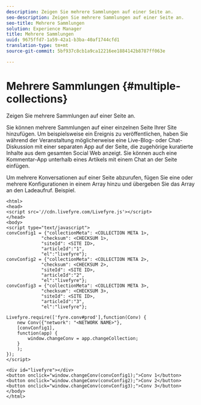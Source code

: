 ```yaml
---
description: Zeigen Sie mehrere Sammlungen auf einer Seite an.
seo-description: Zeigen Sie mehrere Sammlungen auf einer Seite an.
seo-title: Mehrere Sammlungen
solution: Experience Manager
title: Mehrere Sammlungen
uuid: 9675ffd7-1a59-42a1-b3ba-40af1744cfd1
translation-type: tm+mt
source-git-commit: 5bf937c8cb1a9ca12216ee1884142b8787ff063e

---
```



# Mehrere Sammlungen {#multiple-collections}

Zeigen Sie mehrere Sammlungen auf einer Seite an.

Sie können mehrere Sammlungen auf einer einzelnen Seite Ihrer Site hinzufügen. Um beispielsweise ein Ereignis zu veröffentlichen, haben Sie während der Veranstaltung möglicherweise eine Live-Blog- oder Chat-Diskussion mit einer separaten App auf der Seite, die zugehörige kuratierte Inhalte aus dem gesamten Social Web anzeigt. Sie können auch eine Kommentar-App unterhalb eines Artikels mit einem Chat an der Seite einfügen.

Um mehrere Konversationen auf einer Seite abzurufen, fügen Sie eine oder mehrere Konfigurationen in einem Array hinzu und übergeben Sie das Array an den Ladeaufruf. Beispiel.

```
<html> 
<head> 
<script src='//cdn.livefyre.com/Livefyre.js'></script> 
</head> 
<body> 
<script type="text/javascript"> 
convConfig1 = {"collectionMeta": <COLLECTION META 1>, 
             "checksum": <CHECKSUM 1>, 
             "siteId": <SITE ID>, 
             "articleId":"1", 
             "el":"livefyre"}; 
convConfig2 = {"collectionMeta": <COLLECTION META 2>, 
             "checksum": <CHECKSUM 2>, 
             "siteId": <SITE ID>, 
             "articleId":"2", 
             "el":"livefyre"}; 
convConfig3 = {"collectionMeta": <COLLECTION META 3>, 
             "checksum": <CHECKSUM 3>, 
             "siteId": <SITE ID>, 
             "articleId":"3", 
             "el":"livefyre"}; 
  
Livefyre.require(['fyre.conv#prod'],function(Conv) { 
    new Conv({"network": "<NETWORK NAME>"}, 
    [convConfig1], 
    function(app) {  
        window.changeConv = app.changeCollection; 
    } 
    ); 
}); 
</script> 
  
<div id="livefyre"></div> 
<button onclick="window.changeConv(convConfig1);">Conv 1</button> 
<button onclick="window.changeConv(convConfig2);">Conv 2</button> 
<button onclick="window.changeConv(convConfig3);">Conv 3</button> 
</body> 
</html>
```
